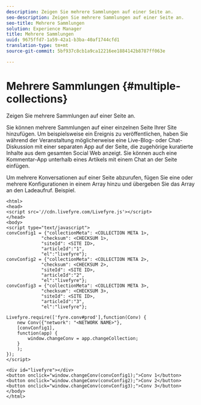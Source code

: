 ```yaml
---
description: Zeigen Sie mehrere Sammlungen auf einer Seite an.
seo-description: Zeigen Sie mehrere Sammlungen auf einer Seite an.
seo-title: Mehrere Sammlungen
solution: Experience Manager
title: Mehrere Sammlungen
uuid: 9675ffd7-1a59-42a1-b3ba-40af1744cfd1
translation-type: tm+mt
source-git-commit: 5bf937c8cb1a9ca12216ee1884142b8787ff063e

---
```



# Mehrere Sammlungen {#multiple-collections}

Zeigen Sie mehrere Sammlungen auf einer Seite an.

Sie können mehrere Sammlungen auf einer einzelnen Seite Ihrer Site hinzufügen. Um beispielsweise ein Ereignis zu veröffentlichen, haben Sie während der Veranstaltung möglicherweise eine Live-Blog- oder Chat-Diskussion mit einer separaten App auf der Seite, die zugehörige kuratierte Inhalte aus dem gesamten Social Web anzeigt. Sie können auch eine Kommentar-App unterhalb eines Artikels mit einem Chat an der Seite einfügen.

Um mehrere Konversationen auf einer Seite abzurufen, fügen Sie eine oder mehrere Konfigurationen in einem Array hinzu und übergeben Sie das Array an den Ladeaufruf. Beispiel.

```
<html> 
<head> 
<script src='//cdn.livefyre.com/Livefyre.js'></script> 
</head> 
<body> 
<script type="text/javascript"> 
convConfig1 = {"collectionMeta": <COLLECTION META 1>, 
             "checksum": <CHECKSUM 1>, 
             "siteId": <SITE ID>, 
             "articleId":"1", 
             "el":"livefyre"}; 
convConfig2 = {"collectionMeta": <COLLECTION META 2>, 
             "checksum": <CHECKSUM 2>, 
             "siteId": <SITE ID>, 
             "articleId":"2", 
             "el":"livefyre"}; 
convConfig3 = {"collectionMeta": <COLLECTION META 3>, 
             "checksum": <CHECKSUM 3>, 
             "siteId": <SITE ID>, 
             "articleId":"3", 
             "el":"livefyre"}; 
  
Livefyre.require(['fyre.conv#prod'],function(Conv) { 
    new Conv({"network": "<NETWORK NAME>"}, 
    [convConfig1], 
    function(app) {  
        window.changeConv = app.changeCollection; 
    } 
    ); 
}); 
</script> 
  
<div id="livefyre"></div> 
<button onclick="window.changeConv(convConfig1);">Conv 1</button> 
<button onclick="window.changeConv(convConfig2);">Conv 2</button> 
<button onclick="window.changeConv(convConfig3);">Conv 3</button> 
</body> 
</html>
```
